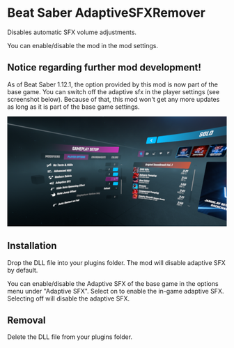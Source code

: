 # Beat Saber AdaptiveSFXRemover

Disables automatic SFX volume adjustments.

You can enable/disable the mod in the mod settings.

## Notice regarding further mod development!
As of Beat Saber 1.12.1, the option provided by this mod is now part of the base game. You can switch off the adaptive sfx in the player settings (see screenshot below). Because of that, this mod won't get any more updates as long as it is part of the base game settings.

![Screenshot showing player settings](media/settings-adaptivesfx.png)

## Installation

Drop the DLL file into your plugins folder. The mod will disable adaptive SFX by default.

You can enable/disable the Adaptive SFX of the base game in the options menu under "Adaptive SFX". Select on to enable the in-game adaptive SFX. Selecting off will disable the adaptive SFX.

## Removal

Delete the DLL file from your plugins folder.
